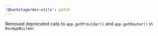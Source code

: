 ```yaml
---
'@backstage/dev-utils': patch
---
```


Removed deprecated calls to `app.getProvider()` and `app.getRouter()` in `DevAppBuilder`
